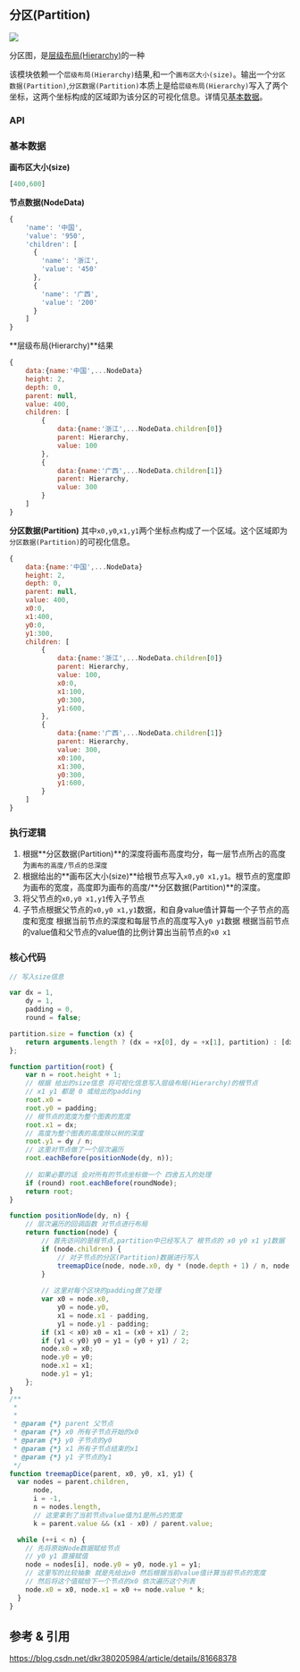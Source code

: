 ## 分区(Partition)

![](https://img.sz-p.cn/d3Layout-partition.png)

分区图，是[层级布局(Hierarchy)](https://sz-p.cn/blog/index.php/2019/07/08/207.html)的一种

该模块依赖一个`层级布局(Hierarchy)`结果,和一个`画布区大小(size)`。输出一个`分区数据(Partition)`,`分区数据(Partition)`本质上是给`层级布局(Hierarchy)`写入了两个坐标，这两个坐标构成的区域即为该分区的可视化信息。详情见[基本数据](#基本数据)。

### API

### 基本数据

**画布区大小(size)**
```javascript
[400,600]
```

**节点数据(NodeData)**

```javascript
{
    'name': '中国',
    'value': '950',
    'children': [
      {
        'name': '浙江',
        'value': '450'
      },
      {
        'name': '广西',
        'value': '200'
      }
    ]
}
```

**层级布局(Hierarchy)**结果

```javascript
{
    data:{name:'中国',...NodeData}
    height: 2,
    depth: 0,
    parent: null,
    value: 400,
    children: [
        {
            data:{name:'浙江',...NodeData.children[0]}
            parent: Hierarchy,
            value: 100
        },
        {
            data:{name:'广西',...NodeData.children[1]}
            parent: Hierarchy,
            value: 300
        }
    ]
}
```

**分区数据(Partition)**
其中`x0,y0`,`x1,y1`两个坐标点构成了一个区域。这个区域即为`分区数据(Partition)`的可视化信息。

```javascript
{
    data:{name:'中国',...NodeData}
    height: 2,
    depth: 0,
    parent: null,
    value: 400,
    x0:0,
    x1:400,
    y0:0,
    y1:300,
    children: [
        {
            data:{name:'浙江',...NodeData.children[0]}
            parent: Hierarchy,
            value: 100,
            x0:0,
            x1:100,
            y0:300,
            y1:600,
        },
        {
            data:{name:'广西',...NodeData.children[1]}
            parent: Hierarchy,
            value: 300,
            x0:100,
            x1:300,
            y0:300,
            y1:600,
        }
    ]
}
```

### 执行逻辑

1. 根据**分区数据(Partition)**的深度将画布高度均分，每一层节点所占的高度为`画布的高度/节点的总深度`
2. 根据给出的**画布区大小(size)**给根节点写入`x0,y0 x1,y1`。根节点的宽度即为画布的宽度，高度即为画布的高度/**分区数据(Partition)**的深度。
3. 将父节点的`x0,y0 x1,y1`传入子节点
4. 子节点根据父节点的`x0,y0 x1,y1`数据，和自身value值计算每一个子节点的高度和宽度
   根据当前节点的深度和每层节点的高度写入`y0 y1`数据
   根据当前节点的value值和父节点的value值的比例计算出当前节点的`x0 x1`

### 核心代码
```javascript
// 写入size信息

var dx = 1,
    dy = 1,
    padding = 0,
    round = false;

partition.size = function (x) {
    return arguments.length ? (dx = +x[0], dy = +x[1], partition) : [dx, dy];
};

function partition(root) {
    var n = root.height + 1;
    // 根据 给出的size信息 将可视化信息写入层级布局(Hierarchy)的根节点
    // x1 y1 都是 0 或给出的padding
    root.x0 =
    root.y0 = padding;
    // 根节点的宽度为整个图表的宽度
    root.x1 = dx;
    // 高度为整个图表的高度除以树的深度
    root.y1 = dy / n;
    // 这里对节点做了一个层次遍历
    root.eachBefore(positionNode(dy, n));
    
    // 如果必要的话 会对所有的节点坐标做一个 四舍五入的处理
    if (round) root.eachBefore(roundNode);
    return root;
}

function positionNode(dy, n) {
    // 层次遍历的回调函数 对节点进行布局
    return function(node) {
        // 首先访问的是根节点,partition中已经写入了 根节点的 x0 y0 x1 y1数据
        if (node.children) {
            // 对子节点的分区(Partition)数据进行写入
            treemapDice(node, node.x0, dy * (node.depth + 1) / n, node.x1, dy * (node.depth + 2) / n);
        }
    
        // 这里对每个区块的padding做了处理 
        var x0 = node.x0,
            y0 = node.y0,
            x1 = node.x1 - padding,
            y1 = node.y1 - padding;
        if (x1 < x0) x0 = x1 = (x0 + x1) / 2;
        if (y1 < y0) y0 = y1 = (y0 + y1) / 2;
        node.x0 = x0;
        node.y0 = y0;
        node.x1 = x1;
        node.y1 = y1;
    };
}
/**
 *
 *
 * @param {*} parent 父节点
 * @param {*} x0 所有子节点开始的x0
 * @param {*} y0 子节点的y0
 * @param {*} x1 所有子节点结束的x1
 * @param {*} y1 子节点的y1
 */
function treemapDice(parent, x0, y0, x1, y1) {
  var nodes = parent.children,
      node,
      i = -1,
      n = nodes.length,
      // 这里拿到了当前节点value值为1是所占的宽度
      k = parent.value && (x1 - x0) / parent.value;

  while (++i < n) {
    // 先将原始Node数据赋给节点
    // y0 y1 直接赋值
    node = nodes[i], node.y0 = y0, node.y1 = y1;
    // 这里写的比较抽象 就是先给出x0 然后根据当前value值计算当前节点的宽度
    // 然后将这个值赋给下一个节点的x0 依次遍历这个列表
    node.x0 = x0, node.x1 = x0 += node.value * k;
  }
}
```

## 参考 & 引用
https://blog.csdn.net/dkr380205984/article/details/81668378

